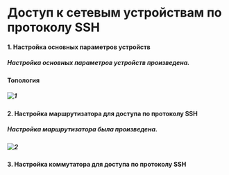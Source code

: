 # Доступ к сетевым устройствам по протоколу SSH
#### 1. Настройка основных параметров устройств
##### Настройка основных параметров устройств произведена.
#### Топология
##### ![1](https://user-images.githubusercontent.com/99610266/166168318-4ea40758-1930-4597-a653-826eb0de7c88.png)
#### 2. Настройка маршрутизатора для доступа по протоколу SSH
##### Настройка маршрутизатора была произведена.
##### ![2](https://user-images.githubusercontent.com/99610266/166168950-2cb139fb-f52c-4feb-8112-cf81269da60a.png)
#### 3. Настройка коммутатора для доступа по протоколу SSH
